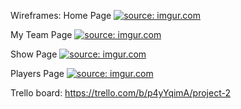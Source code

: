 Wireframes:
Home Page
<a href="https://imgur.com/Ep55J7c"><img src="https://i.imgur.com/Ep55J7c.jpg" title="source: imgur.com" /></a>

My Team Page
<a href="https://imgur.com/js5ChgW"><img src="https://i.imgur.com/js5ChgW.jpg" title="source: imgur.com" /></a>

Show Page
<a href="https://imgur.com/YfePRFW"><img src="https://i.imgur.com/YfePRFW.jpg" title="source: imgur.com" /></a>

Players Page
<a href="https://imgur.com/eRZehCY"><img src="https://i.imgur.com/eRZehCY.jpg" title="source: imgur.com" /></a>

Trello board:
https://trello.com/b/p4yYqimA/project-2